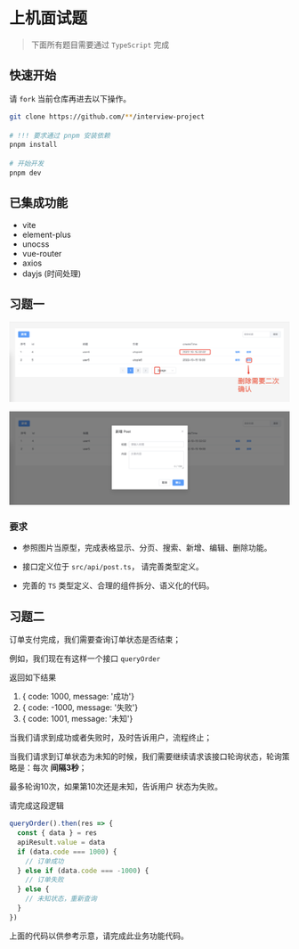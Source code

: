 # 上机面试题

> 下面所有题目需要通过 `TypeScript` 完成

## 快速开始

请 `fork` 当前仓库再进去以下操作。

```bash
git clone https://github.com/**/interview-project

# !!! 要求通过 pnpm 安装依赖
pnpm install

# 开始开发
pnpm dev
```

## 已集成功能

* vite
* element-plus
* unocss
* vue-router
* axios
* dayjs (时间处理)

## 习题一

![](./img/1.png)

![](./img/2.png)

### 要求

* 参照图片当原型，完成表格显示、分页、搜索、新增、编辑、删除功能。

* 接口定义位于 `src/api/post.ts`， 请完善类型定义。

* 完善的 `TS` 类型定义、合理的组件拆分、语义化的代码。


## 习题二

订单支付完成，我们需要查询订单状态是否结束；

例如，我们现在有这样一个接口 `queryOrder`

返回如下结果

1. { code: 1000, message: '成功'}
2. { code: -1000, message: '失败'}
3. { code: 1001, message: '未知'}


当我们请求到成功或者失败时，及时告诉用户，流程终止；

当我们请求到订单状态为未知的时候，我们需要继续请求该接口轮询状态，轮询策略是：每次 **间隔3秒**；

最多轮询10次，如果第10次还是未知，告诉用户 状态为失败。

请完成这段逻辑


```javascript
queryOrder().then(res => {
  const { data } = res
  apiResult.value = data
  if (data.code === 1000) {
    // 订单成功
  } else if (data.code === -1000) {
    // 订单失败
  } else {
    // 未知状态，重新查询
  }
})
```

上面的代码以供参考示意，请完成此业务功能代码。
